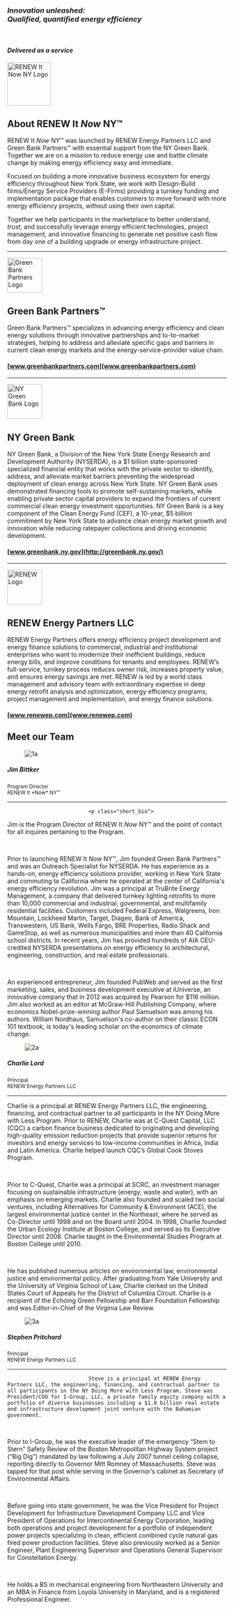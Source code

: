 ﻿<div class="full_page_photo" style="background-image: url(assets/hero2.jpg);">
     <div class="container">
          <section class="call_to_action">
               <i><h3 class="animated fadeInDown skincolored">Innovation unleashed:<br>
 Qualified, quantified energy efficiency</h3></i>
               <br>
               <i><h4 class="animated fadeInUp">
                   Delivered as a service
               </h4></i>
          </section>
     </div>
</div>

<div class="main">
        <section>
            <div class="container">
<img src="assets/RENEW It Now NY Logo.png" height="100 px" alt="RENEW It Now NY Logo">

# About RENEW It *Now* NY™

RENEW It *Now* NY™ was launched by RENEW Energy Partners LLC and Green Bank Partners™ with essential support from the NY Green Bank. Together we are on a mission to reduce energy use and battle climate change by making energy efficiency easy and immediate.

Focused on building a more innovative business ecosystem for energy efficiency throughout New York State, we work with Design-Build firms/Energy Service Providers (E-Firms) providing a turnkey funding and implementation package that enables customers to move forward with more energy efficiency projects, without using their own capital.

Together we help participants in the marketplace to better understand, *trust*, and successfully leverage energy efficient technologies, project management, and innovative financing to generate net positive cash flow from day one of a building upgrade or energy infrastructure project.


</h4>


***


 <img src="assets/Green Bank Partners Logo.png" height="80 px" alt="Green Bank Partners Logo">


## Green Bank Partners™
Green Bank Partners™ specializes in advancing energy efficiency and clean energy solutions through innovative partnerships and to-to-market strategies, helping to address and alleviate specific gaps and barriers in current clean energy markets and the energy-service-provider value chain.

<h4>

[www.greenbankpartners.com](www.greenbankpartners.com)

</h4>

***
<img src="assets/NY Green Bank Logo.png" height="80 px" alt="NY Green Bank Logo">


## NY Green Bank
NY Green Bank, a Division of the New York State Energy Research and Development Authority (NYSERDA), is a $1 billion state-sponsored specialized financial entity that works with the private sector to identify, address, and alleviate market barriers preventing the widespread deployment of clean energy across New York State. NY Green Bank uses demonstrated financing tools to promote self-sustaining markets, while enabling private sector capital providers to expand the frontiers of current commercial clean energy investment opportunities. NY Green Bank is a key component of the Clean Energy Fund (CEF), a 10-year, $5 billion commitment by New York State to advance clean energy market growth and innovation while reducing ratepayer collections and driving economic development.

<h4>

[www.greenbank.ny.gov](http://greenbank.ny.gov/)


</h4>

***

<img src="assets/RENEW Logo.jpg" height="80 px" alt="RENEW Logo">


## RENEW Energy Partners LLC
RENEW Energy Partners offers energy efficiency project development and energy finance solutions to commercial, industrial and institutional enterprises who want to modernize their inefficient buildings, reduce energy bills, and improve conditions for tenants and employees.  RENEW’s full-service, turnkey process reduces owner risk, increases property value, and ensures energy savings are met. RENEW is led by a world class management and advisory team with extraordinary expertise in deep energy retrofit analysis and optimization, energy efficiency programs, project management and implementation, and energy finance solutions.


<h4>

[www.renewep.com](www.renewep.com)

<!-- *** -->
<!-- <img src="assets\RIT Logo.jpg" height="100 px" alt="RIT Logo">  -->
<!-- <img src="assets/Logo_SRS_Dec10.jpg" height="80 px" alt="SRS Logo"> -->

<!-- ## Sustainable Real Estate Solutions, Inc. (SRS) -->

<!-- Sustainable Real Estate Solutions (SRS) provides industry best practice methodology for building energy efficiency investment underwriting. SRS delivers Sustainable Real Estate Manager® a cloud-based, software-as-a-service energy finance and technical underwriting platform supporting NY Doing More with Less to underwrite energy efficiency and renewable energy projects that yield compelling investment returns. -->

<!-- <h4> -->

<!-- [srmnetwork.com](http://srmnetwork.com) -->

</h4>


  <section class="team_members">
          <div class="container">
               <h2 class="section_header fancy centered">Meet our Team</h2>
               <div class="row">
                    <div class="col-sm-6 col-md-4">
                         <div class="team_member">
                              <figure style="background-image: url(assets/JimBittker.png)"><img src="assets/JimBittker.png" alt="1a"></figure>
                              <h5>Jim Bittker</h5>
                              <small>Program Director<br> RENEW It *Now* NY™</small>
                              <hr>

                              <p class="short_bio">
Jim is the Program Director of RENEW It *Now* NY™ and the point of contact for all inquires pertaining to the Program.

<br>

Prior to launching RENEW It *Now* NY™, Jim founded Green Bank Partners™ and was an Outreach Specialist for NYSERDA. He has experience as a hands-on, energy efficiency solutions provider, working in New York State and commuting to California where he operated at the center of California's energy efficiency revolution.  Jim was a principal at TruBrite Energy Management, a company that delivered turnkey lighting retrofits to more than 10,000 commercial and industrial, governmental, and multifamily residential facilities.  Customers included Federal Express, Walgreens, Iron Mountain, Lockheed Martin, Target, Diageo, Bank of America, Transwestern, US Bank, Wells Fargo, BRE Properties, Radio Shack and GameStop, as well as numerous municipalities and more than 40 California school districts.  In recent years, Jim has provided hundreds of AIA CEU-credited NYSERDA presentations on energy efficiency to architectural, engineering, construction, and real estate professionals.

<br>

An experienced entrepreneur, Jim founded PubWeb and served as the first marketing, sales, and business development executive at iUniverse, an innovative company that in 2012 was acquired by Pearson for $116 million. Jim also worked as an editor at McGraw-Hill Publishing Company, where economics Nobel-prize-winning author Paul Samuelson was among his authors. William Nordhaus, Samuelson's co-author on their classic ECON 101 textbook, is today's leading scholar on the economics of climate change.</p>
                         </div>
                    </div>
                    <div class="col-sm-6 col-md-4">
                         <div class="team_member">
                              <figure style="background-image: url(assets/charlie-lord.jpg)"><img src="assets/charlie-lord.jpg" alt="2a"></figure>
                              <h5>Charlie Lord</h5>
                              <small>Principal<br>RENEW Energy Partners LLC</small>
                              <hr>
                              <p class="short_bio"> Charlie is a principal at RENEW Energy Partners LLC, the engineering, financing, and contractual partner to all participants in the NY Doing More with Less Program. Prior to RENEW, Charlie was at C-Quest Capital, LLC (CQC) a carbon finance business dedicated to originating and developing high-quality emission reduction projects that provide superior returns for investors and energy services to low-income communities in Africa, India and Latin America. Charlie helped launch CQC’s Global Cook Stoves Program.

<br>

Prior to C-Quest, Charlie was a principal at SCRC, an investment manager focusing on sustainable infrastructure (energy, waste and water), with an emphasis on emerging markets. Charlie also founded and scaled two social ventures, including Alternatives for Community & Environment (ACE), the largest environmental justice center in the Northeast, where he served as Co-Director until 1998 and on the Board until 2004. In 1998, Charlie founded the Urban Ecology Institute at Boston College, and served as its Executive Director until 2008. Charlie taught in the Environmental Studies Program at Boston College until 2010.

<br>

He has published numerous articles on environmental law, environmental justice and environmental policy. After graduating from Yale University and the University of Virginia School of Law, Charlie clerked on the United States Court of Appeals for the District of Columbia Circuit. Charlie is a recipient of the Echoing Green Fellowship and Barr Foundation Fellowship and was Editor-in-Chief of the Virginia Law Review.
</p>
                         </div>
                    </div>
                    <div class="col-sm-6 col-md-4">
                         <div class="team_member">
                              <figure style="background-image: url(assets/stephen-pritchard.jpg)"><img src="assets/stephen-pritchard.jpg" alt="3a"></figure>
                              <h5>Stephen Pritchard</h5>
                              <small>Principal<br>RENEW Energy Partners LLC</small>
                              <hr>
                              <p class="short_bio">

                              Steve is a principal at RENEW Energy Partners LLC, the engineering, financing, and contractual partner to all participants in the NY Doing More with Less Program. Steve was President/COO for I-Group, LLC, a private family equity company with a portfolio of diverse businesses including a $1.8 billion real estate and infrastructure development joint venture with the Bahamian government.

<br>

Prior to I-Group, he was the executive leader of the emergency “Stem to Stern” Safety Review of the Boston Metropolitan Highway System project (“Big Dig”) mandated by law following a July 2007 tunnel ceiling collapse, reporting directly to Governor Mitt Romney of Massachusetts.  Steve was tapped for that post while serving in the Governor’s cabinet as Secretary of Environmental Affairs.

<br>

Before going into state government, he was the Vice President for Project Development for Infrastructure Development Company LLC and Vice President of Operations for Intercontinental Energy Corporation, leading both operations and project development for a portfolio of independent power projects specializing in clean, efficient combined cycle natural gas fired power production facilities.  Steve also previously worked as a Senior Engineer, Plant Engineering Supervisor and Operations General Supervisor for Constellation Energy.

<br>

He holds a BS in mechanical engineering from Northeastern University and an MBA in Finance from Loyola University in Maryland, and is a registered Professional Engineer.
</p>
                         </div>
                    </div>
                    <!-- <div class="col-sm-6 col-md-3">
                         <div class="team_member">
                              <figure style="background-image: url(images/4b.jpg)"><img src="images/4a.jpg" alt="4a"></figure>
                              <h5>Danny Stronghold</h5>
                              <small>Handsome / Driver</small>
                              <hr>
                              <div class="team_social"> <a href="https://www.facebook.com"><i class="fa fa-facebook"></i></a> <a href="https://twitter.com/leonartgr"><i class="fa fa-twitter"></i></a> <a href="#pinterest"><i class="fa fa-linkedin"></i></a> <a href="#googleplus"><i class="fa fa-google-plus"></i></a> </div>
                              <p class="short_bio">In hac habitasse platea dictumst. Suspendisse non tellus ligula. Morbi molestie feugiat tortor a hendrerit.</p>
                         </div>
                    </div> -->
               </div>
          </div>
     </section>
